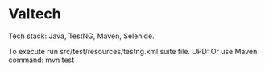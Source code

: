 # Valtech

Tech stack: Java, TestNG, Maven, Selenide. 

To execute run src/test/resources/testng.xml suite file.
UPD: Or use Maven command: mvn test


